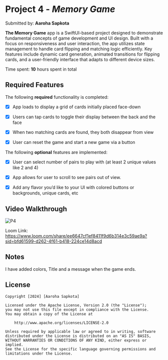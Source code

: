 
# Project 4 - *Memory Game*

Submitted by: **Aaroha Sapkota**

**The Memory Game** app is a SwiftUI-based project designed to demonstrate fundamental concepts of game development and UI design. Built with a focus on responsiveness and user interaction, the app utilizes state management to handle card flipping and matching logic efficiently. Key features include dynamic card generation, animated transitions for flipping cards, and a user-friendly interface that adapts to different device sizes.


Time spent: **10** hours spent in total

## Required Features

The following **required** functionality is completed:

- [X] App loads to display a grid of cards initially placed face-down
- [X] Users can tap cards to toggle their display between the back and the face
- [X] When two matching cards are found, they both disappear from view
- [X] User can reset the game and start a new game via a button

 
The following **optional** features are implemented:

- [X] User can select number of pairs to play with (at least 2 unique values like 2 and 4)
- [X] App allows for user to scroll to see pairs out of view.
- [X] Add any flavor you’d like to your UI with colored buttons or backgrounds, unique cards, etc




## Video Walkthrough
![P4](https://github.com/user-attachments/assets/db629f72-c47e-480b-aaee-89e376916270)

Loom Link:
https://www.loom.com/share/ee6647cf1ef8411f9d6b314e3c59ae9a?sid=bfd61599-d262-4f61-b418-224ce14d8acd
 


## Notes
I have added colors, Title and a message when the game ends.

## License

    Copyright [2024] [Aaroha Sapkota]

    Licensed under the Apache License, Version 2.0 (the "License");
    you may not use this file except in compliance with the License.
    You may obtain a copy of the License at

        http://www.apache.org/licenses/LICENSE-2.0

    Unless required by applicable law or agreed to in writing, software
    distributed under the License is distributed on an "AS IS" BASIS,
    WITHOUT WARRANTIES OR CONDITIONS OF ANY KIND, either express or implied.
    See the License for the specific language governing permissions and
    limitations under the License.
